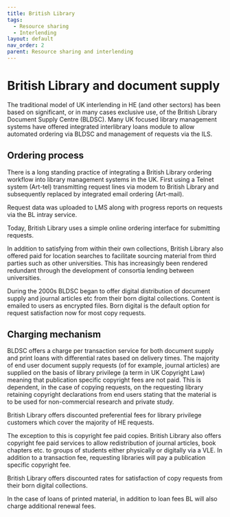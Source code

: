```yaml
---
title: British Library
tags:
  - Resource sharing
  - Interlending
layout: default
nav_order: 2
parent: Resource sharing and interlending
---
```


# British Library and document supply

The traditional model of UK interlending in HE (and other sectors) has been based on significant, or in many cases exclusive use, of the British Library Document Supply Centre (BLDSC). Many UK focused library management systems have offered integrated interlibrary loans module to allow automated ordering via BLDSC and management of requests via the ILS.

## Ordering process

There is a long standing practice of integrating a British Library ordering workflow into library management systems in the UK. First using a Telnet system (Art-tel) transmitting request lines via modem to British Library and subsequently replaced by integrated email ordering (Art-mail).

Request data was uploaded to LMS along with progress reports on requests via the BL intray service.

Today, British Library uses a simple online ordering interface for submitting requests.

In addition to satisfying from within their own collections, British Library also offered paid for location searches to facilitate sourcing material from third parties such as other universities. This has increasingly been rendered redundant through the development of consortia lending between universities.

During the 2000s BLDSC began to offer digital distribution of document supply and journal articles etc from their born digital collections. Content is emailed to users as encrypted files. Born digital is the default option for request satisfaction now for most copy requests.

## Charging mechanism

BLDSC offers a charge per transaction service for both document supply and print loans with differential rates based on delivery times. The majority of end user document supply requests (of for example, journal articles) are supplied on the basis of library privilege (a term in UK Copyright Law) meaning that publication specific copyright fees are not paid. This is dependent, in the case of copying requests, on the requesting library retaining copyright declarations from end users stating that the material is to be used for non-commercial research and private study.

British Library offers discounted preferential fees for library privilege customers which cover the majority of HE requests.

The exception to this is copyright fee paid copies. British Library also offers copyright fee paid services to allow redistribution of journal articles, book chapters etc. to groups of students either physically or digitally via a VLE. In addition to a transaction fee, requesting libraries will pay a publication specific copyright fee.

British Library offers discounted rates for satisfaction of copy requests from their born digital collections.

In the case of loans of printed material, in addition to loan fees BL will also charge additional renewal fees.
